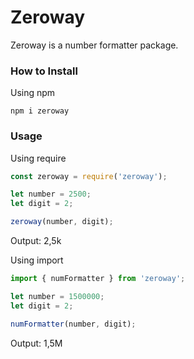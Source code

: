 # Zeroway

Zeroway is a number formatter package.

### How to Install

Using npm
```shell
npm i zeroway
```

### Usage

Using require

```javascript
const zeroway = require('zeroway');

let number = 2500;
let digit = 2;

zeroway(number, digit);
```
Output: 2,5k

Using import

```javascript
import { numFormatter } from 'zeroway';

let number = 1500000;
let digit = 2;

numFormatter(number, digit);
```
Output: 1,5M
